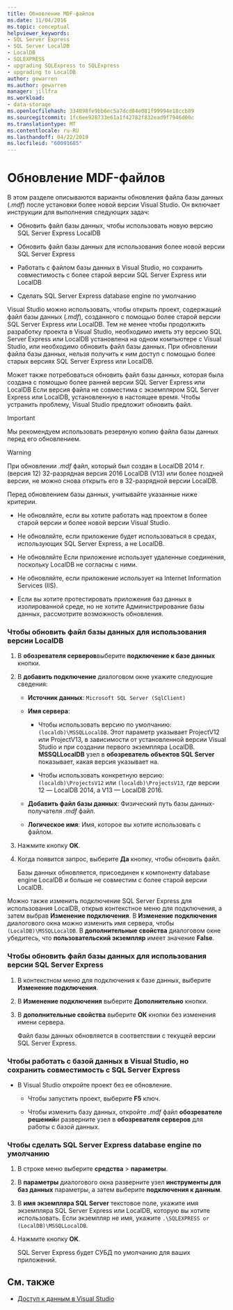 ```yaml
---
title: Обновление MDF-файлов
ms.date: 11/04/2016
ms.topic: conceptual
helpviewer_keywords:
- SQL Server Express
- SQL Server LocalDB
- LocalDB
- SQLEXPRESS
- upgrading SQLExpress to SQLExpress
- upgrading to LocalDB
author: gewarren
ms.author: gewarren
manager: jillfra
ms.workload:
- data-storage
ms.openlocfilehash: 334898fe9bb6ec5a7dcd84e081f99994e18ccb89
ms.sourcegitcommit: 1fc6ee928733e61a1f42782f832ead9f7946d00c
ms.translationtype: MT
ms.contentlocale: ru-RU
ms.lasthandoff: 04/22/2019
ms.locfileid: "60091685"
---
```

# <a name="upgrade-mdf-files"></a>Обновление MDF-файлов

В этом разделе описываются варианты обновления файла базы данных (*.mdf*) после установки более новой версии Visual Studio. Он включает инструкции для выполнения следующих задач:

- Обновить файл базы данных, чтобы использовать новую версию SQL Server Express LocalDB

- Обновить файл базы данных для использования более новой версии SQL Server Express

- Работать с файлом базы данных в Visual Studio, но сохранить совместимость с более старой версии SQL Server Express или LocalDB

- Сделать SQL Server Express database engine по умолчанию

Visual Studio можно использовать, чтобы открыть проект, содержащий файл базы данных (*.mdf*), созданного с помощью более старой версии SQL Server Express или LocalDB. Тем не менее чтобы продолжить разработку проекта в Visual Studio, необходимо иметь эту версию SQL Server Express или LocalDB установлена на одном компьютере с Visual Studio, или необходимо обновить файл базы данных. При обновлении файла базы данных, нельзя получить к ним доступ с помощью более старых версиях SQL Server Express или LocalDB.

Может также потребоваться обновить файл базы данных, которая была создана с помощью более ранней версии SQL Server Express или LocalDB Если версия файла не совместима с экземпляром SQL Server Express или LocalDB, установленную в настоящее время. Чтобы устранить проблему, Visual Studio предложит обновить файл.

> [!IMPORTANT]
> Мы рекомендуем использовать резервную копию файла базы данных перед его обновлением.

> [!WARNING]
> При обновлении *.mdf* файл, который был создан в LocalDB 2014 г. (версия 12) 32-разрядная версия 2016 LocalDB (V13) или более поздней версии, не можно снова открыть его в 32-разрядной версии LocalDB.

Перед обновлением базы данных, учитывайте указанные ниже критерии.

- Не обновляйте, если вы хотите работать над проектом в более старой версии и более новой версии Visual Studio.

- Не обновляйте, если приложение будет использоваться в средах, использующих SQL Server Express, а не LocalDB.

- Не обновляйте Если приложение использует удаленные соединения, поскольку LocalDB не согласны с ними.

- Не обновляйте, если приложение использует на Internet Information Services (IIS).

- Если вы хотите протестировать приложения баз данных в изолированной среде, но не хотите Администрирование базы данных, рассмотрите возможность обновления.

### <a name="to-upgrade-a-database-file-to-use-the-localdb-version"></a>Чтобы обновить файл базы данных для использования версии LocalDB

1. В **обозревателя серверов**выберите **подключение к базе данных** кнопки.

2. В **добавить подключение** диалоговом окне укажите следующие сведения:

    - **Источник данных**: `Microsoft SQL Server (SqlClient)`

    - **Имя сервера**:

        - Чтобы использовать версию по умолчанию: `(localdb)\MSSQLLocalDB`.  Этот параметр указывает ProjectV12 или ProjectV13, в зависимости от установленной версии Visual Studio и при создании первого экземпляра LocalDB. **MSSQLLocalDB** узел в **обозреватель объектов SQL Server** показывает, какая версия указывает на.

        - Чтобы использовать конкретную версию: `(localdb)\ProjectsV12` или `(localdb)\ProjectsV13`, где версии 12 — LocalDB 2014, а V13 — LocalDB 2016.

    - **Добавить файл базы данных**: Физический путь базы данных-получателя *.mdf* файл.

    - **Логическое имя**: Имя, которое вы хотите использовать с файлом.

3. Нажмите кнопку **OK**.

4. Когда появится запрос, выберите **Да** кнопку, чтобы обновить файл.

    Базы данных обновляется, присоединен к компоненту database engine LocalDB и больше не совместим с более старой версии LocalDB.

Можно также изменить подключение SQL Server Express для использования LocalDB, открыв контекстное меню для подключения, а затем выбрав **Изменение подключения**. В **Изменение подключения** диалогового окна можно изменить имя сервера, чтобы `(LocalDB)\MSSQLLocalDB`. В **дополнительные свойства** диалоговом окне убедитесь, что **пользовательский экземпляр** имеет значение **False**.

### <a name="to-upgrade-a-database-file-to-use-the-sql-server-express-version"></a>Чтобы обновить файл базы данных для использования версии SQL Server Express

1. В контекстном меню для подключения к базе данных, выберите **Изменение подключения**.

2. В **Изменение подключения** выберите **Дополнительно** кнопки.

3. В **дополнительные свойства** выберите **ОК** кнопки без изменения имени сервера.

    Файл базы данных обновляется в соответствии с текущей версии SQL Server Express.

### <a name="to-work-with-the-database-in-visual-studio-but-retain-compatibility-with-sql-server-express"></a>Чтобы работать с базой данных в Visual Studio, но сохранить совместимость с SQL Server Express

- В Visual Studio откройте проект без ее обновление.

    - Чтобы запустить проект, выберите **F5** ключ.

    - Чтобы изменить базу данных, откройте *.mdf* файл **обозревателе решений**и разверните узел в **обозревателя серверов** для работы с базой данных.

### <a name="to-make-sql-server-express-the-default-database-engine"></a>Чтобы сделать SQL Server Express database engine по умолчанию

1. В строке меню выберите **средства** > **параметры**.

2. В **параметры** диалогового окна разверните узел **инструменты для баз данных** параметры, а затем выберите **подключения к данным**.

3. В **имя экземпляра SQL Server** текстовое поле, укажите имя экземпляра SQL Server Express или LocalDB, которую вы хотите использовать. Если экземпляр не имя, укажите `.\SQLEXPRESS or (LocalDB)\MSSQLLocalDB`.

4. Нажмите кнопку **OK**.

    SQL Server Express будет СУБД по умолчанию для ваших приложений.

## <a name="see-also"></a>См. также

- [Доступ к данным в Visual Studio](accessing-data-in-visual-studio.md)